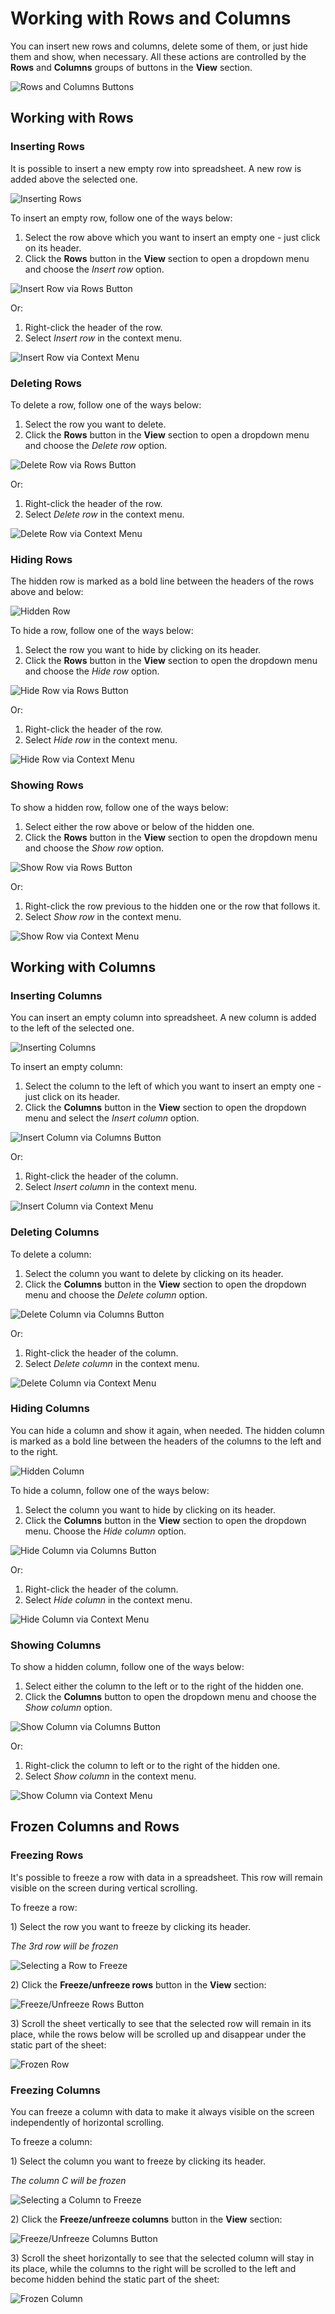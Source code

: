 # Working with Rows and Columns

You can insert new rows and columns, delete some of them, or just hide them and show, when necessary. All these actions are controlled by the **Rows** and **Columns** groups of buttons in the **View** section.

![Rows and Columns Buttons](.gitbook/assets/rows_columns_buttons.png)

## Working with Rows

### Inserting Rows

It is possible to insert a new empty row into spreadsheet. A new row is added above the selected one.

![Inserting Rows](.gitbook/assets/insert_row.png)

To insert an empty row, follow one of the ways below:

1. Select the row above which you want to insert an empty one - just click on its header.
2. Click the **Rows** button in the **View** section to open a dropdown menu and choose the _Insert row_ option.

![Insert Row via Rows Button](.gitbook/assets/insert_row_option.png)

Or:

1. Right-click the header of the row. 
2. Select _Insert row_ in the context menu.

![Insert Row via Context Menu](.gitbook/assets/insert_row_context_option.png)

### Deleting Rows

To delete a row, follow one of the ways below:

1. Select the row you want to delete. 
2. Click the **Rows** button in the **View** section to open a dropdown menu and choose the _Delete row_ option.

![Delete Row via Rows Button](.gitbook/assets/delete_row_option.png)

Or:

1. Right-click the header of the row.
2. Select _Delete row_ in the context menu.

![Delete Row via Context Menu](.gitbook/assets/insert_row_context_option.png)

### Hiding Rows

The hidden row is marked as a bold line between the headers of the rows above and below:

![Hidden Row](.gitbook/assets/hidden_row.png)

To hide a row, follow one of the ways below:

1. Select the row you want to hide by clicking on its header.
2. Click the **Rows** button in the **View** section to open the dropdown menu and choose the _Hide row_ option.

![Hide Row via Rows Button](.gitbook/assets/hide_row_option.png)

Or:

1. Right-click the header of the row.
2. Select _Hide row_ in the context menu.

![Hide Row via Context Menu](.gitbook/assets/hide_row_context_option.png)

### Showing Rows

To show a hidden row, follow one of the ways below:

1. Select either the row above or below of the hidden one. 
2. Click the **Rows** button in the **View** section to open the dropdown menu and choose the _Show row_ option.

![Show Row via Rows Button](.gitbook/assets/show_row_option.png)

Or:

1. Right-click the row previous to the hidden one or the row that follows it.
2. Select _Show row_ in the context menu.

![Show Row via Context Menu](.gitbook/assets/show_row_context_option.png)

## Working with Columns

### Inserting Columns

You can insert an empty column into spreadsheet. A new column is added to the left of the selected one.

![Inserting Columns](.gitbook/assets/insert_column.png)

To insert an empty column:

1. Select the column to the left of which you want to insert an empty one - just click on its header.
2. Click the **Columns** button in the **View** section to open the dropdown menu and select the _Insert column_ option.

![Insert Column via Columns Button](.gitbook/assets/insert_column_option.png)

Or:

1. Right-click the header of the column.
2. Select _Insert column_ in the context menu.

![Insert Column via Context Menu](.gitbook/assets/insert_column_context_option.png)

### Deleting Columns

To delete a column:

1. Select the column you want to delete by clicking on its header. 
2. Click the **Columns** button in the **View** section to open the dropdown menu and choose the _Delete column_ option.

![Delete Column via Columns Button](.gitbook/assets/delete_column_option.png)

Or:

1. Right-click the header of the column.
2. Select _Delete column_ in the context menu.

![Delete Column via Context Menu](.gitbook/assets/delete_column_context_option.png)

### Hiding Columns

You can hide a column and show it again, when needed. The hidden column is marked as a bold line between the headers of the columns to the left and to the right.

![Hidden Column](.gitbook/assets/hidden_column.png)

To hide a column, follow one of the ways below:

1. Select the column you want to hide by clicking on its header. 
2. Click the **Columns** button in the **View** section to open the dropdown menu. Choose the _Hide column_ option.

![Hide Column via Columns Button](.gitbook/assets/hide_column_option.png)

Or:

1. Right-click the header of the column.
2. Select _Hide column_ in the context menu.

![Hide Column via Context Menu](.gitbook/assets/hide_column_context_option.png)

### Showing Columns

To show a hidden column, follow one of the ways below:

1. Select either the column to the left or to the right of the hidden one. 
2. Click the **Columns** button to open the dropdown menu and choose the _Show column_ option.

![Show Column via Columns Button](.gitbook/assets/show_column_option.png)

Or:

1. Right-click the column to left or to the right of the hidden one.
2. Select _Show column_ in the context menu.

![Show Column via Context Menu](.gitbook/assets/show_column_context_option.png)

## Frozen Columns and Rows

### Freezing Rows

It's possible to freeze a row with data in a spreadsheet. This row will remain visible on the screen during vertical scrolling.

To freeze a row:

1\) Select the row you want to freeze by clicking its header.

_The 3rd row will be frozen_

![Selecting a Row to Freeze](.gitbook/assets/row_to_freeze.png)

2\) Click the **Freeze/unfreeze rows** button in the **View** section:

![Freeze/Unfreeze Rows Button](.gitbook/assets/freeze_rows_button.png)

3\) Scroll the sheet vertically to see that the selected row will remain in its place, while the rows below will be scrolled up and disappear under the static part of the sheet:

![Frozen Row](.gitbook/assets/frozen_row.png)

### Freezing Columns

You can freeze a column with data to make it always visible on the screen independently of horizontal scrolling.

To freeze a column:

1\) Select the column you want to freeze by clicking its header.

_The column C will be frozen_

![Selecting a Column to Freeze](.gitbook/assets/column_to_freeze.png)

2\) Click the **Freeze/unfreeze columns** button in the **View** section:

![Freeze/Unfreeze Columns Button](.gitbook/assets/freeze_columns_button.png)

3\) Scroll the sheet horizontally to see that the selected column will stay in its place, while the columns to the right will be scrolled to the left and become hidden behind the static part of the sheet:

![Frozen Column](.gitbook/assets/frozen_column.png)

